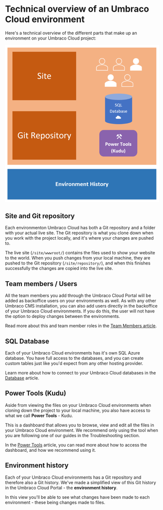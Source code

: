 # Technical overview of an Umbraco Cloud environment

Here's a technical overview of the different parts that make up an environment on your Umbraco Cloud project:

![Umbraco Cloud Environment Technical Overview](images/environment-tech-overview.png)

## Site and Git repository

Each environmenton Umbraco Cloud has both a Git repository and a folder with your actual live site. The Git repository is what you clone down when you work with the project locally, and it's where your changes are pushed to.

The live site (`/site/wwwroot/`) contains the files used to show your website to the world. When you push changes from your local machine, they are pushed to the Git repository (`/site/repository/`), and when this finishes successfully the changes are copied into the live site.

## Team members / Users

All the team members you add through the Umbraco Cloud Portal will be added as backoffice users on your environments as well. As with any other Umbraco CMS installation, you can also add users directly in the backoffice of your Umbraco Cloud environments. If you do this, the user will not have the option to deploy changes between the environments.

Read more about this and team member roles in the [Team Members article](../../Set-up/Team-members).

## SQL Database

Each of your Umbraco Cloud environments has it's own SQL Azure database. You have full access to the databases, and you can create custom tables just like you'd expect from any other hosting provider.

Learn more about how to connect to your Umbraco Cloud databases in the [Database](../../Databases) article.

## Power Tools (Kudu)

Aside from viewing the files on your Umbraco Cloud environments when cloning down the project to your local machine, you also have access to what we call **Power Tools** - Kudu.

This is a dashboard that allows you to browse, view and edit all the files in your Umbraco Cloud environment. We recommend only using the tool when you are following one of our guides in the Troubleshooting section.

In the [Power Tools](../../Set-up/Power-tools) article, you can read more about how to access the dashboard, and how we recommend using it.

## Environment history

Each of your Umbraco Cloud environments has a Git repository and therefore also a Git history. We've made a simplified view of this Git history in the Umbraco Cloud Portal - the **environment history**.

In this view you'll be able to see what changes have been made to each environment - these being changes made to files.
